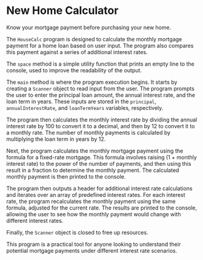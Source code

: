 # New Home Calculator
Know your mortgage payment before purchasing your new home.

The `HouseCalc` program is designed to calculate the monthly mortgage payment for a home loan based on user input. The program also compares this payment against a series of additional interest rates.

The `space` method is a simple utility function that prints an empty line to the console, used to improve the readability of the output.

The `main` method is where the program execution begins. It starts by creating a `Scanner` object to read input from the user. The program prompts the user to enter the principal loan amount, the annual interest rate, and the loan term in years. These inputs are stored in the `principal`, `annualInterestRate`, and `loanTermYears` variables, respectively.

The program then calculates the monthly interest rate by dividing the annual interest rate by 100 to convert it to a decimal, and then by 12 to convert it to a monthly rate. The number of monthly payments is calculated by multiplying the loan term in years by 12.

Next, the program calculates the monthly mortgage payment using the formula for a fixed-rate mortgage. This formula involves raising (1 + monthly interest rate) to the power of the number of payments, and then using this result in a fraction to determine the monthly payment. The calculated monthly payment is then printed to the console.

The program then outputs a header for additional interest rate calculations and iterates over an array of predefined interest rates. For each interest rate, the program recalculates the monthly payment using the same formula, adjusted for the current rate. The results are printed to the console, allowing the user to see how the monthly payment would change with different interest rates.

Finally, the `Scanner` object is closed to free up resources.

This program is a practical tool for anyone looking to understand their potential mortgage payments under different interest rate scenarios.
